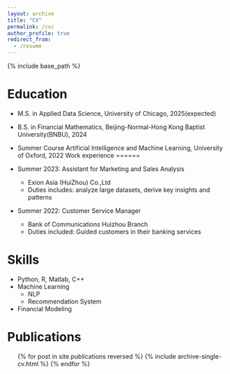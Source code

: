 ```yaml
---
layout: archive
title: "CV"
permalink: /cv/
author_profile: true
redirect_from:
  - /resume
---
```


{% include base_path %}

Education
======
<!-- * Ph.D in Version Control Theory, GitHub University, 2018 (expected) -->
* M.S. in Applied Data Science, University of Chicago, 2025(expected)
* B.S. in Financial Mathematics, Beijing-Normal-Hong Kong Baptist University(BNBU), 2024
* Summer Course Artificial Intelligence and Machine Learning, University of Oxford, 2022
Work experience
======
* Summer 2023: Assistant for Marketing and Sales Analysis
  * Exion Asia (HuiZhou) Co.,Ltd
  * Duties includes: analyze large datasets, derive key insights and patterns
  <!-- * Supervisor: The Users -->

* Summer 2022: Customer Service Manager  
  * Bank of Communications Huizhou Branch
  * Duties included: Guided customers in their banking services
  <!-- * Supervisor: Professor Hub -->

<!-- * Summer 2015: Research Assistant
  * GitHub University
  * Duties included: Tagging issues
  * Supervisor: Professor Git -->
  
Skills
======
* Python, R, Matlab, C++
* Machine Learning
  * NLP
  * Recommendation System
  <!-- * Sub-skill 2.3 -->
* Financial Modeling

Publications
======
  <ul>{% for post in site.publications reversed %}
    {% include archive-single-cv.html %}
  {% endfor %}</ul>
  
<!-- Talks
======
  <ul>{% for post in site.talks reversed %}
    {% include archive-single-talk-cv.html  %}
  {% endfor %}</ul>
  
Teaching
======
  <ul>{% for post in site.teaching reversed %}
    {% include archive-single-cv.html %}
  {% endfor %}</ul> -->
  
<!-- Service and leadership
======
* Currently signed in to 43 different slack teams -->
